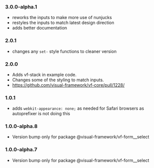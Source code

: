 ### 3.0.0-alpha.1

* reworks the inputs to make more use of nunjucks
* restyles the inputs to match latest design direction
* adds better documentation

### 2.0.1

* changes any `set-` style functions to cleaner version

### 2.0.0

* Adds vf-stack in example code.
* Changes some of the styling to match inputs.
* https://github.com/visual-framework/vf-core/pull/1228/

### 1.0.1

* adds `webkit-appearance: none;` as needed for Safari browsers as autoprefixer is not doing this

### 1.0.0-alpha.8

* Version bump only for package @visual-framework/vf-form__select

### 1.0.0-alpha.7

* Version bump only for package @visual-framework/vf-form__select

